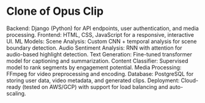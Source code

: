 # Clone of Opus Clip
Backend: Django (Python) for API endpoints, user authentication, and media processing.
Frontend: HTML, CSS, JavaScript for a responsive, interactive UI.
ML Models:
Scene Analysis: Custom CNN + temporal analysis for scene boundary detection.
Audio Sentiment Analysis: RNN with attention for audio-based highlight detection.
Text Generation: Fine-tuned transformer model for captioning and summarization.
Content Classifier: Supervised model to rank segments by engagement potential.
Media Processing: FFmpeg for video preprocessing and encoding.
Database: PostgreSQL for storing user data, video metadata, and generated clips.
Deployment: Cloud-ready (tested on AWS/GCP) with support for load balancing and auto-scaling.
